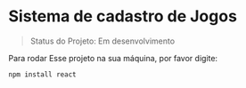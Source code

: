 <h1> Sistema de cadastro de Jogos</h1>

> Status do Projeto: Em desenvolvimento

Para rodar Esse projeto na sua máquina, por favor digite:

```
npm install react
```

